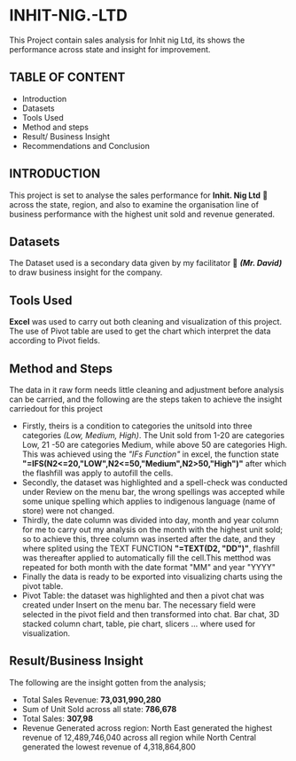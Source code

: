 # INHIT-NIG.-LTD
This Project contain sales analysis for Inhit nig Ltd, its shows the performance across state and insight for improvement.
## TABLE OF CONTENT
   - Introduction
   - Datasets
   - Tools Used
   - Method and steps
   - Result/ Business Insight
   - Recommendations and Conclusion
## INTRODUCTION
This project is set to analyse the sales performance for **Inhit. Nig Ltd** 🏢 across the state, region, and also to examine the organisation line of business performance with the highest unit sold and revenue generated.
## Datasets
The Dataset used is a secondary data given by my facilitator 👨 ***(Mr. David)*** to draw business insight for the company.
## Tools Used
**Excel** was used to carry out both cleaning and visualization of this project. The use of Pivot table are used to get the chart which interpret the data according to Pivot fields. 
## Method and Steps
The data in it raw form needs little cleaning and adjustment before analysis can be carried, and the following are the steps taken to achieve the insight carriedout for this project
  
  - Firstly, theirs is a condition to categories the unitsold into three categories *(Low, Medium, High)*. The Unit sold from 1-20 are categories Low, 21 -50 are categories Medium, while above 50 are categories High. This was achieved using the *"IFs Function"* in excel, the function state **"=IFS(N2<=20,"LOW",N2<=50,"Medium",N2>50,"High")"** after which the flashfill was apply to autofill the cells.
  - Secondly, the dataset was highlighted and a spell-check was conducted under Review on the menu bar, the wrong spellings was accepted while some unique spelling which applies to indigenous language (name of store) were not changed.
  - Thirdly, the date column was divided into day, month and year column for me to carry out my analysis on the month with the highest unit sold; so to achieve this, three column was inserted after the date, and they where splited using the TEXT FUNCTION **"=TEXT(D2, "DD")"**, flashfill was thereafter applied to automatically fill the cell.This metthod was repeated for both month with the date format "MM" and year "YYYY"
  - Finally the data is ready to be exported into visualizing charts using the pivot table.
  -  Pivot Table: the dataset was highlighted and then a pivot chat was created under Insert on the menu bar. The necessary field were selected in the pivot field and then transformed into chat. Bar chat, 3D stacked column chart, table, pie chart, slicers ... where used for visualization.
## Result/Business Insight
The following are the insight gotten from the analysis;

  - Total Sales Revenue: **73,031,990,280**
  - Sum of Unit Sold across all state: **786,678**
  - Total Sales: **307,98**
  - Revenue Generated across region: North East generated the highest revenue of 12,489,746,040 across all region while North Central generated the lowest revenue of 4,318,864,800 


